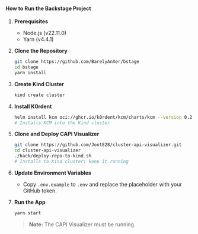 #### How to Run the Backstage Project

1. **Prerequisites**
    - Node.js (v22.11.0)
    - Yarn (v4.4.1)

2. **Clone the Repository**

    ```bash
    git clone https://github.com/BarelyAnXer/bstage
    cd bstage
    yarn install
    ```

3. **Create Kind Cluster**

    ```bash
    kind create cluster
    ```

4. **Install K0rdent**

    ```bash
    helm install kcm oci://ghcr.io/k0rdent/kcm/charts/kcm --version 0.2.0 -n kcm-system --create-namespace
    # Installs KCM into the Kind cluster
    ```

5. **Clone and Deploy CAPI Visualizer**

    ```bash
    git clone https://github.com/Jont828/cluster-api-visualizer.git
    cd cluster-api-visualizer
    ./hack/deploy-repo-to-kind.sh
    # Installs to Kind cluster; keep it running
    ```

6. **Update Environment Variables**
    - Copy `.env.example` to `.env` and replace the placeholder with your GitHub token.

7. **Run the App**

    ```bash
    yarn start
    ```

    > **Note:** The CAPI Visualizer must be running.
